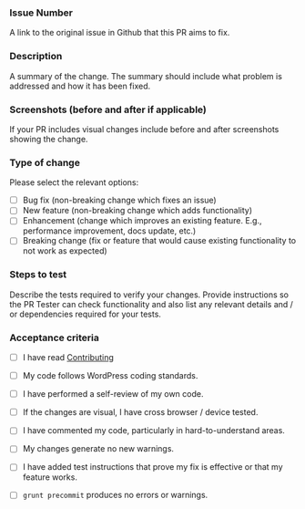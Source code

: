 ### Issue Number
A link to the original issue in Github that this PR aims to fix.

### Description
A summary of the change. The summary should include what problem is addressed and how it has been fixed.

### Screenshots (before and after if applicable)
If your PR includes visual changes include before and after screenshots showing the change.

### Type of change
Please select the relevant options:

- [ ] Bug fix (non-breaking change which fixes an issue)
- [ ] New feature (non-breaking change which adds functionality)
- [ ] Enhancement (change which improves an existing feature. E.g., performance improvement, docs update, etc.)
- [ ] Breaking change (fix or feature that would cause existing functionality to not work as expected)

### Steps to test
Describe the tests required to verify your changes.
Provide instructions so the PR Tester can check functionality and also list any relevant details and / or dependencies required for your tests.

### Acceptance criteria
- [ ] I have read [Contributing](/Contributing.md)
- [ ] My code follows WordPress coding standards.
- [ ] I have performed a self-review of my own code.
- [ ] If the changes are visual, I have cross browser / device tested.
- [ ] I have commented my code, particularly in hard-to-understand areas.
- [ ] My changes generate no new warnings.
- [ ] I have added test instructions that prove my fix is effective or that my feature works.
- [ ] `grunt precommit` produces no errors or warnings.

